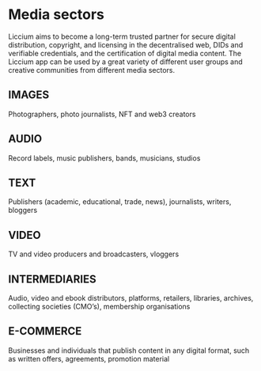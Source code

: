 # Media sectors

Liccium aims to become a long-term trusted partner for secure digital distribution, copyright, and licensing in the decentralised web, DIDs and verifiable credentials, and the certification of digital media content. The Liccium app can be used by a great variety of different user groups and creative communities from different media sectors.

## **IMAGES**

Photographers, photo journalists, NFT and web3 creators

## **AUDIO**

Record labels, music publishers, bands, musicians, studios

## **TEXT**

Publishers (academic, educational, trade, news), journalists, writers, bloggers

## **VIDEO**

TV and video producers and broadcasters, vloggers

## **INTERMEDIARIES**

Audio, video and ebook distributors, platforms, retailers, libraries, archives, collecting societies (CMO’s), membership organisations

## **E-COMMERCE**

Businesses and individuals that publish content in any digital format, such as written offers, agreements, promotion material
